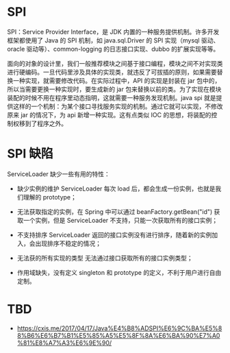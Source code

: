 # SPI

SPI：Service Provider Interface，是 JDK 内置的一种服务提供机制。许多开发框架都使用了 Java 的 SPI 机制，如 java.sql.Driver 的 SPI 实现（mysql 驱动、oracle 驱动等）、common-logging 的日志接口实现、dubbo 的扩展实现等等。

面向的对象的设计里，我们一般推荐模块之间基于接口编程，模块之间不对实现类进行硬编码。一旦代码里涉及具体的实现类，就违反了可拔插的原则，如果需要替换一种实现，就需要修改代码。在实际过程中，API 的实现是封装在 jar 包中的，所以当需要更换一种实现时，要生成新的 jar 包来替换以前的类。为了实现在模块装配的时候不用在程序里动态指明，这就需要一种服务发现机制。java spi 就是提供这样的一个机制：为某个接口寻找服务实现的机制。通过它就可以实现，不修改原来 jar 的情况下，为 api 新增一种实现。这有点类似 IOC 的思想，将装配的控制权移到了程序之外。

# SPI 缺陷

ServiceLoader 缺少一些有用的特性：

- 缺少实例的维护 ServiceLoader 每次 load 后，都会生成一份实例，也就是我们理解的 prototype；

- 无法获取指定的实例，在 Spring 中可以通过 beanFactory.getBean("id") 获取一个实例，但是 ServiceLoader 不支持，只能一次获取所有的接口实例；

- 不支持排序 ServiceLoader 返回的接口实例没有进行排序，随着新的实例加入，会出现排序不稳定的情况；

- 无法获的所有实现的类型 无法通过接口获取所有的接口实例类型；

- 作用域缺失，没有定义 singleton 和 prototype 的定义，不利于用户进行自由定制。

# TBD

- https://cxis.me/2017/04/17/Java%E4%B8%ADSPI%E6%9C%BA%E5%88%B6%E6%B7%B1%E5%85%A5%E5%8F%8A%E6%BA%90%E7%A0%81%E8%A7%A3%E6%9E%90/
